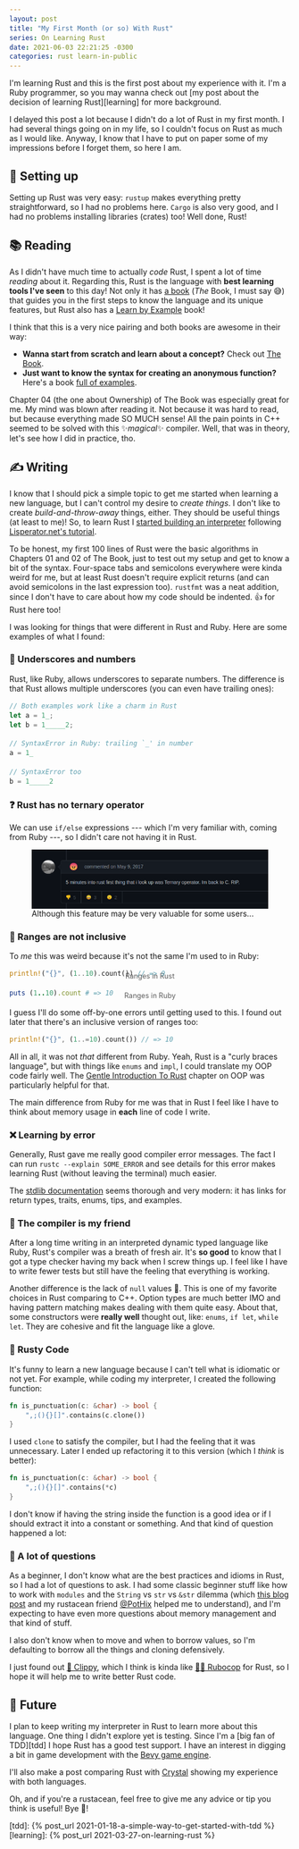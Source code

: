 ```yaml
---
layout: post
title: "My First Month (or so) With Rust"
series: On Learning Rust
date: 2021-06-03 22:21:25 -0300
categories: rust learn-in-public
---
```


I'm learning Rust and this is the first post about my experience with it. I'm a Ruby programmer,
so you may wanna check out [my post about the decision of learning Rust][learning] for more
background.

I delayed this post a lot because I didn't do a lot of Rust in my first month. I had
several things going on in my life, so I couldn't focus on Rust as much as I would like. Anyway, I
know that I have to put on paper some of my impressions before I forget them, so here I am.

## 🔧 Setting up

Setting up Rust was very easy: `rustup` makes everything pretty straightforward, so I had no problems
here. `Cargo` is also very good, and I had no problems installing libraries (crates) too! Well done,
Rust!

## 📚 Reading

As I didn't have much time to actually *code* Rust, I spent a lot of time _reading_ about it.
Regarding this, Rust is the language with **best learning tools I've seen** to this day! Not only it
has [a book][the-book] (_The_ Book, I must say 😅) that guides you in the first steps to know the
language and its unique features, but Rust also has a [Learn by Example][by-example] book!

I think that this is a very nice pairing and both books are awesome in their way:

- **Wanna start from scratch and learn about a concept?** Check out [The Book][the-book].
- **Just want to know the syntax for creating an anonymous function?** Here's a book [full of
  examples][closures].

Chapter 04 (the one about Ownership) of The Book was especially great for me. My mind was blown
after reading it. Not because it was hard to read, but because everything made SO MUCH sense! All
the pain points in C++ seemed to be solved with this ✨_magical_✨ compiler. Well, that was in theory,
let's see how I did in practice, tho.

## ✍️ Writing

I know that I should pick a simple topic to get me started when learning a new language, but I can't
control my desire to _create things_. I don't like to create _build-and-throw-away_ things, either.
They should be useful things (at least to me)! So, to learn Rust I [started building an
interpreter][interpreter] following [Lisperator.net's tutorial][tutorial-lang].

To be honest, my first 100 lines of Rust were the basic algorithms in Chapters 01 and 02 of The
Book, just to test out my setup and get to know a bit of the syntax. Four-space tabs and semicolons
everywhere were kinda weird for me, but at least Rust doesn't require explicit returns (and can
avoid semicolons in the last expression too). `rustfmt` was a neat addition, since I don't have to
care about how my code should be indented. 👍 for Rust here too!

I was looking for things that were different in Rust and Ruby. Here are some examples of what I
found:

### 🔢 Underscores and numbers

Rust, like Ruby, allows underscores to separate numbers. The difference is that Rust allows multiple
underscores (you can even have trailing ones):

```rust
// Both examples work like a charm in Rust
let a = 1_;
let b = 1_____2;

// SyntaxError in Ruby: trailing `_' in number
a = 1_

// SyntaxError too
b = 1_____2
```

### ❓ Rust has no ternary operator

We can use `if/else` expressions --- which I'm very familiar with, coming from Ruby ---, so I didn't care
not having it in Rust.

<figure>
  <img loading="lazy" style="display: block; margin: 0 auto;" src="/assets/img/first-month-rust/gimme-ternary-or-die.png" alt="Gimme ternary or die!">
  <figcaption>Although this feature may be <span class="italic">very valuable</span> for some users...</figcaption>
</figure>

### 📏 Ranges are not inclusive

To _me_ this was weird because it's not the same I'm used to in Ruby:

```rust
println!("{}", (1..10).count()) // => 9
```
<p style="text-align:center;color:#5e5e5e;font-size: 0.9em;margin-top:-25px;">Ranges in Rust</p>

```ruby
puts (1..10).count # => 10
```
<p style="text-align:center;color:#5e5e5e;font-size: 0.9em;margin-top:-25px;">Ranges in Ruby</p>


I guess I'll do some off-by-one errors until getting used to this. I found out later that there's an
inclusive version of ranges too:

```rust
println!("{}", (1..=10).count()) // => 10
```

All in all, it was not _that_ different from Ruby. Yeah, Rust is a "curly braces language", but with
things like `enums` and `impl`, I could translate my OOP code fairly well. The [Gentle Introduction
To Rust][gentle] chapter on OOP was particularly helpful for that.

The main difference from Ruby for me was that in Rust I feel like I have to think about memory usage
in **each** line of code I write.

### ❌ Learning by error

Generally, Rust gave me really good compiler error messages. The fact I can run `rustc --explain
SOME_ERROR` and see details for this error makes learning Rust (without leaving the terminal) much
easier.

The [stdlib documentation][stdlib] seems thorough and very modern: it has links for return types,
traits, enums, tips, and examples.

### 🤝 The compiler is my friend

After a long time writing in an interpreted dynamic typed language like Ruby, Rust's compiler was a
breath of fresh air. It's **so good** to know that I got a type checker having my back when I screw
things up. I feel like I have to write fewer tests but still have the feeling that everything is
working.

Another difference is the lack of `null` values 🙌. This is one of my favorite choices in Rust
comparing to C++. Option types are much better IMO and having pattern matching makes dealing with
them quite easy. About that, some constructors were **really well** thought out, like: `enums`, `if let`,
`while let`. They are cohesive and fit the language like a glove.

### 🦀 Rusty Code

It's funny to learn a new language because I can't tell what is idiomatic or not yet. For example,
while coding my interpreter, I created the following function:

```rust
fn is_punctuation(c: &char) -> bool {
    ",;(){}[]".contains(c.clone())
}
```

I used `clone` to satisfy the compiler, but I had the feeling that it was unnecessary. Later I ended
up refactoring it to this version (which I _think_ is better):

```rust
fn is_punctuation(c: &char) -> bool {
    ",;(){}[]".contains(*c)
}
```

I don't know if having the string inside the function is a good idea or if I should extract it into
a constant or something. And that kind of question happened a lot:

### 🤔 A lot of questions

As a beginner, I don't know what are the best practices and idioms in Rust, so I had a lot of
questions to ask. I had some classic beginner stuff like how to work with `modules` and the `String`
vs `str` vs `&str` dilemma (which [this blog post][rust-str] and my rustacean friend
[@PotHix](http://github.com/pothix) helped me to understand), and I'm expecting to have even more
questions about memory management and that kind of stuff.

I also don't know when to move and when to borrow values, so I'm defaulting to borrow all the
things and cloning defensively.

I just found out [📎 Clippy](https://github.com/rust-lang/rust-clippy), which I think is kinda like
[👮‍♂️ Rubocop][rubocop] for Rust, so I hope it will help me to write better Rust code.

## 🔮 Future

I plan to keep writing my interpreter in Rust to learn more about this language. One thing I didn't
explore yet is testing. Since I'm a [big fan of TDD][tdd] I hope Rust has a good test support. I
have an interest in digging a bit in game development with the [Bevy game engine][bevy].

I'll also make a post comparing Rust with [Crystal](https://crystal-lang.org/) showing my experience
with both languages.

Oh, and if you're a rustacean, feel free to give me any advice or tip you think is useful! Bye 🦀!

[the-book]: https://doc.rust-lang.org/book/
[by-example]: https://doc.rust-lang.org/rust-by-example/
[closures]: https://doc.rust-lang.org/rust-by-example/fn/closures.html
[interpreter]: https://github.com/MatheusRich/lambda-lang
[tutorial-lang]: http://lisperator.net/pltut/
[rubocop]: https://rubocop.org/
[gentle]: https://stevedonovan.github.io/rust-gentle-intro/object-orientation.html
[stdlib]: https://doc.rust-lang.org/std/index.html
[rust-str]: https://www.brandons.me/blog/why-rust-strings-seem-hard
[bevy]: https://bevyengine.org/
[tdd]: {% post_url 2021-01-18-a-simple-way-to-get-started-with-tdd %}
[learning]: {% post_url 2021-03-27-on-learning-rust %}